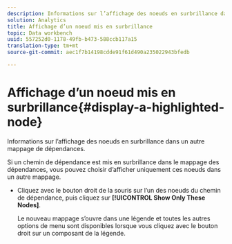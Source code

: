 ```yaml
---
description: Informations sur l’affichage des noeuds en surbrillance dans un autre mappage de dépendances.
solution: Analytics
title: Affichage d’un noeud mis en surbrillance
topic: Data workbench
uuid: 557252d0-1178-49fb-b473-588ccb117a15
translation-type: tm+mt
source-git-commit: aec1f7b14198cdde91f61d490a235022943bfedb

---
```



# Affichage d’un noeud mis en surbrillance{#display-a-highlighted-node}

Informations sur l’affichage des noeuds en surbrillance dans un autre mappage de dépendances.

Si un chemin de dépendance est mis en surbrillance dans le mappage des dépendances, vous pouvez choisir d’afficher uniquement ces noeuds dans un autre mappage.

* Cliquez avec le bouton droit de la souris sur l’un des noeuds du chemin de dépendance, puis cliquez sur **[!UICONTROL Show Only These Nodes]**.

   Le nouveau mappage s’ouvre dans une légende et toutes les autres options de menu sont disponibles lorsque vous cliquez avec le bouton droit sur un composant de la légende.

